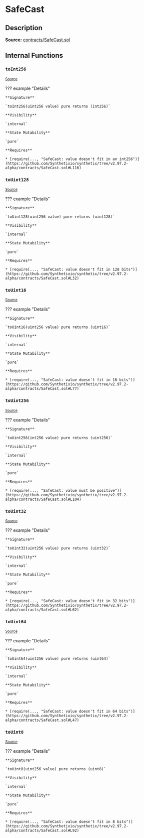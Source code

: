 # SafeCast

## Description

**Source:** [contracts/SafeCast.sol](https://github.com/Synthetixio/synthetix/tree/v2.97.2-alpha/contracts/SafeCast.sol)

## Internal Functions

### `toInt256`

<sub>[Source](https://github.com/Synthetixio/synthetix/tree/v2.97.2-alpha/contracts/SafeCast.sol#L115)</sub>

??? example "Details"

    **Signature**

    `toInt256(uint256 value) pure returns (int256)`

    **Visibility**

    `internal`

    **State Mutability**

    `pure`

    **Requires**

    * [require(..., "SafeCast: value doesn't fit in an int256")](https://github.com/Synthetixio/synthetix/tree/v2.97.2-alpha/contracts/SafeCast.sol#L116)

### `toUint128`

<sub>[Source](https://github.com/Synthetixio/synthetix/tree/v2.97.2-alpha/contracts/SafeCast.sol#L31)</sub>

??? example "Details"

    **Signature**

    `toUint128(uint256 value) pure returns (uint128)`

    **Visibility**

    `internal`

    **State Mutability**

    `pure`

    **Requires**

    * [require(..., "SafeCast: value doesn't fit in 128 bits")](https://github.com/Synthetixio/synthetix/tree/v2.97.2-alpha/contracts/SafeCast.sol#L32)

### `toUint16`

<sub>[Source](https://github.com/Synthetixio/synthetix/tree/v2.97.2-alpha/contracts/SafeCast.sol#L76)</sub>

??? example "Details"

    **Signature**

    `toUint16(uint256 value) pure returns (uint16)`

    **Visibility**

    `internal`

    **State Mutability**

    `pure`

    **Requires**

    * [require(..., "SafeCast: value doesn't fit in 16 bits")](https://github.com/Synthetixio/synthetix/tree/v2.97.2-alpha/contracts/SafeCast.sol#L77)

### `toUint256`

<sub>[Source](https://github.com/Synthetixio/synthetix/tree/v2.97.2-alpha/contracts/SafeCast.sol#L103)</sub>

??? example "Details"

    **Signature**

    `toUint256(int256 value) pure returns (uint256)`

    **Visibility**

    `internal`

    **State Mutability**

    `pure`

    **Requires**

    * [require(..., "SafeCast: value must be positive")](https://github.com/Synthetixio/synthetix/tree/v2.97.2-alpha/contracts/SafeCast.sol#L104)

### `toUint32`

<sub>[Source](https://github.com/Synthetixio/synthetix/tree/v2.97.2-alpha/contracts/SafeCast.sol#L61)</sub>

??? example "Details"

    **Signature**

    `toUint32(uint256 value) pure returns (uint32)`

    **Visibility**

    `internal`

    **State Mutability**

    `pure`

    **Requires**

    * [require(..., "SafeCast: value doesn't fit in 32 bits")](https://github.com/Synthetixio/synthetix/tree/v2.97.2-alpha/contracts/SafeCast.sol#L62)

### `toUint64`

<sub>[Source](https://github.com/Synthetixio/synthetix/tree/v2.97.2-alpha/contracts/SafeCast.sol#L46)</sub>

??? example "Details"

    **Signature**

    `toUint64(uint256 value) pure returns (uint64)`

    **Visibility**

    `internal`

    **State Mutability**

    `pure`

    **Requires**

    * [require(..., "SafeCast: value doesn't fit in 64 bits")](https://github.com/Synthetixio/synthetix/tree/v2.97.2-alpha/contracts/SafeCast.sol#L47)

### `toUint8`

<sub>[Source](https://github.com/Synthetixio/synthetix/tree/v2.97.2-alpha/contracts/SafeCast.sol#L91)</sub>

??? example "Details"

    **Signature**

    `toUint8(uint256 value) pure returns (uint8)`

    **Visibility**

    `internal`

    **State Mutability**

    `pure`

    **Requires**

    * [require(..., "SafeCast: value doesn't fit in 8 bits")](https://github.com/Synthetixio/synthetix/tree/v2.97.2-alpha/contracts/SafeCast.sol#L92)
